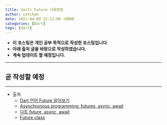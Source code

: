 ```yaml
---
title: dart) Future 사용방법
author: cotchan
date: 2021-04-09 22:12:00 +0800
categories: [Dart]
tags: [dart]   
---
```


+ **이 포스팅은 개인 공부 목적으로 작성한 포스팅입니다**
+ **아래 출처 글을 바탕으로 작성하였습니다.**
+ **계속 업데이트 할 예정입니다.**

---

## 곧 작성할 예정

---

+ 출처
  + [Dart 언어 Future 알아보기](https://beomseok95.tistory.com/309)
  + [Asynchronous programming: futures, async, await](https://dart.dev/codelabs/async-await)
  + [다트 future, async, await](https://brunch.co.kr/@mystoryg/134)
  + [Future<T> class](https://api.dart.dev/stable/2.10.5/dart-async/Future-class.html#constructors)
